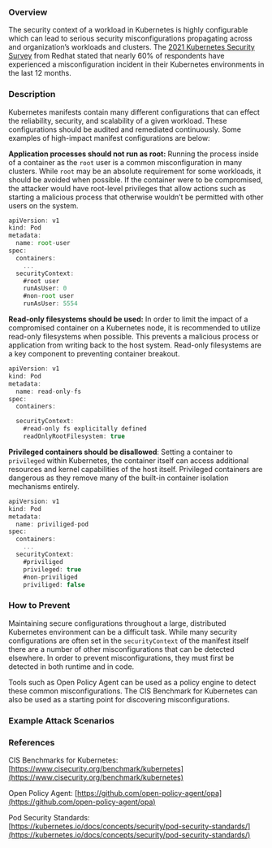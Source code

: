 ### Overview

The security context of a workload in Kubernetes is highly configurable which can lead to serious security misconfigurations propagating across and organization’s workloads and clusters. The [2021 Kubernetes Security Survey](https://www.redhat.com/en/resources/kubernetes-adoption-security-market-trends-2021-overview) from Redhat stated that nearly 60% of respondents have experienced a misconfiguration incident in their Kubernetes environments in the last 12 months. 

### Description

Kubernetes manifests contain many different configurations that can effect the reliability, security, and scalability of a given workload. These configurations should be audited and remediated continuously. Some examples of high-impact manifest configurations are below:

**Application processes should not run as root:** Running the process inside of a container as the `root` user is a common misconfiguration in many clusters. While `root` may be an absolute requirement for some workloads, it should be avoided when possible. If the container were to be compromised, the attacker would have root-level privileges that allow actions such as starting a malicious process that otherwise wouldn’t be permitted with other users on the system. 

```jsx
apiVersion: v1  
kind: Pod  
metadata:  
  name: root-user
spec:  
  containers:  
	...
  securityContext:  
    #root user
    runAsUser: 0
	#non-root user
	runAsUser: 5554	
```


**Read-only filesystems should be used:** In order to limit the impact of a compromised container on a Kubernetes node, it is recommended to utilize read-only filesystems when possible. This prevents a malicious process or application from writing back to the host system. Read-only filesystems are a key component to preventing container breakout.

```jsx
apiVersion: v1  
kind: Pod  
metadata:  
  name: read-only-fs
spec:  
  containers:  

  securityContext:  
	#read-only fs explicitally defined
    readOnlyRootFilesystem: true
```


**Privileged containers should be disallowed**: Setting a container to `privileged` within Kubernetes, the container itself can access additional resources and kernel capabilities of the host itself. Privileged containers are dangerous as they remove many of the built-in container isolation mechanisms entirely. 

```jsx
apiVersion: v1  
kind: Pod  
metadata:  
  name: priviliged-pod
spec:  
  containers:  
	...
  securityContext:  
    #priviliged 
    privileged: true
	#non-priviliged 
	priviliged: false
```

### How to Prevent

Maintaining secure configurations throughout a large, distributed Kubernetes environment can be a difficult task. While many security configurations are often set in the `securityContext` of the manifest itself there are a number of other misconfigurations that can be detected elsewhere. In order to prevent misconfigurations, they must first be detected in both runtime and in code. 

Tools such as Open Policy Agent can be used as a policy engine to detect these common misconfigurations. The CIS Benchmark for Kubernetes can also be used as a starting point for discovering misconfigurations. 


### Example Attack Scenarios



### References

CIS Benchmarks for Kubernetes: [https://www.cisecurity.org/benchmark/kubernetes](https://www.cisecurity.org/benchmark/kubernetes)

Open Policy Agent: [https://github.com/open-policy-agent/opa](https://github.com/open-policy-agent/opa)

Pod Security Standards: [https://kubernetes.io/docs/concepts/security/pod-security-standards/](https://kubernetes.io/docs/concepts/security/pod-security-standards/)
